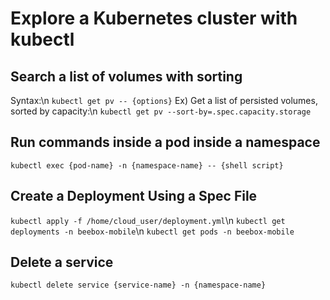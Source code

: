 # Explore a Kubernetes cluster with kubectl

## Search a list of volumes with sorting
Syntax:\n
``
kubectl get pv -- {options}
``
Ex) Get a list of persisted volumes, sorted by capacity:\n
``
kubectl get pv --sort-by=.spec.capacity.storage
``

## Run commands inside a pod inside a namespace
``
kubectl exec {pod-name} -n {namespace-name} -- {shell script}
``

## Create a Deployment Using a Spec File
``
kubectl apply -f /home/cloud_user/deployment.yml
``\n
``
kubectl get deployments -n beebox-mobile
``\n
``
kubectl get pods -n beebox-mobile
``

## Delete a service
``
kubectl delete service {service-name} -n {namespace-name}
``
